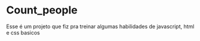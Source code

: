 # Count_people
 Esse é um projeto que fiz pra treinar algumas habilidades de javascript, html e css basicos
